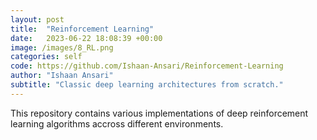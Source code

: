 ```yaml
---
layout: post
title:  "Reinforcement Learning"
date:   2023-06-22 18:08:39 +00:00
image: /images/8_RL.png
categories: self
code: https://github.com/Ishaan-Ansari/Reinforcement-Learning 
author: "Ishaan Ansari"
subtitle: "Classic deep learning architectures from scratch."
---
```

This repository contains various implementations of deep reinforcement learning algorithms accross different environments.